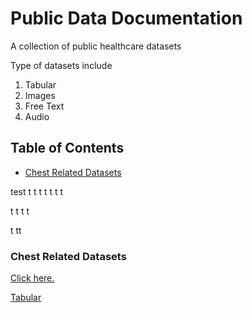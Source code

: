 # Public Data Documentation

A collection of public healthcare datasets

Type of datasets include 

1. Tabular 
2. Images 
3. Free Text 
4. Audio 

## Table of Contents
- [Chest Related Datasets](###Chest-Related-Datasets)



test 
t
t
t
t
t
t
t

t
t
t
t

t
tt

<!-- toc -->
### Chest Related Datasets


[Click here.](link)

[Tabular](/)
